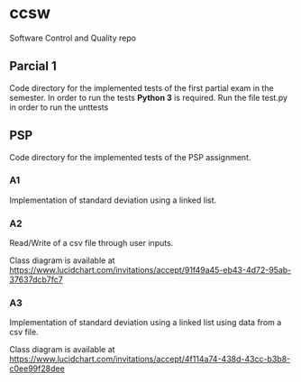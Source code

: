 # ccsw
Software Control and Quality repo

## Parcial 1
Code directory for the implemented tests of the first partial exam in the semester.
In order to run the tests <b>Python 3</b> is required. Run the file test.py in order to run the unttests

## PSP
Code directory for the implemented tests of the PSP assignment.

### A1 
Implementation of standard deviation using a linked list.

### A2 
Read/Write of a csv file through user inputs. 

Class diagram is available at https://www.lucidchart.com/invitations/accept/91f49a45-eb43-4d72-95ab-37637dcb7fc7


### A3
Implementation of standard deviation using a linked list using data from a csv file.

Class diagram is available at https://www.lucidchart.com/invitations/accept/4f114a74-438d-43cc-b3b8-c0ee99f28dee